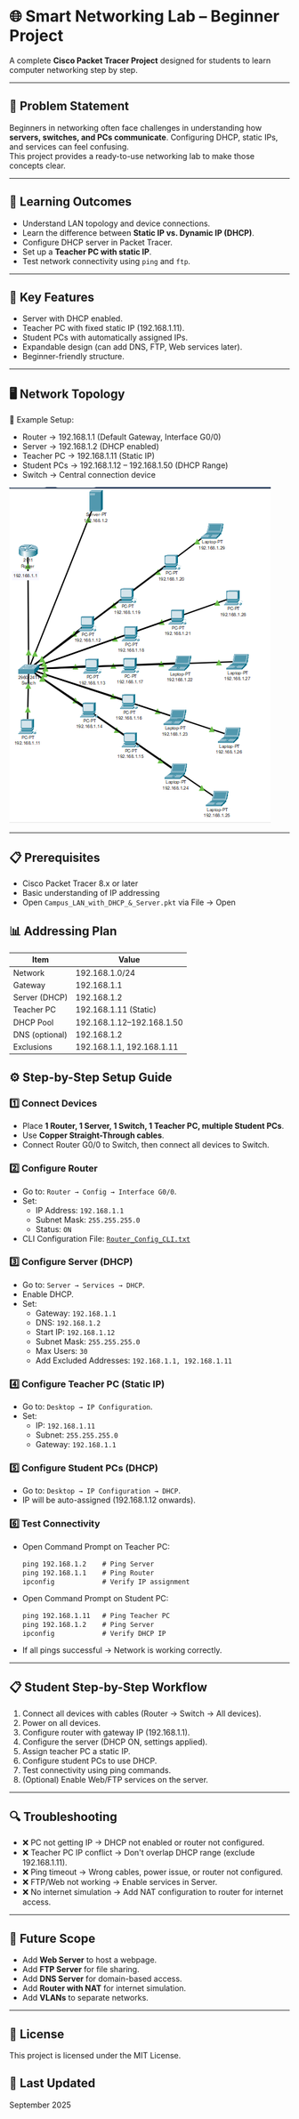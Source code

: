 # 🌐 Smart Networking Lab – Beginner Project

A complete **Cisco Packet Tracer Project** designed for students to learn computer networking step by step.

---

## 📌 Problem Statement
Beginners in networking often face challenges in understanding how **servers, switches, and PCs communicate**. Configuring DHCP, static IPs, and services can feel confusing.  
This project provides a ready-to-use networking lab to make those concepts clear.

---

## 🎯 Learning Outcomes
- Understand LAN topology and device connections.
- Learn the difference between **Static IP vs. Dynamic IP (DHCP)**.
- Configure DHCP server in Packet Tracer.
- Set up a **Teacher PC with static IP**.
- Test network connectivity using `ping` and `ftp`.

---

## 🔑 Key Features
- Server with DHCP enabled.
- Teacher PC with fixed static IP (192.168.1.11).
- Student PCs with automatically assigned IPs.
- Expandable design (can add DNS, FTP, Web services later).
- Beginner-friendly structure.

---

## 🖥️ Network Topology
📍 Example Setup:  
- Router → 192.168.1.1 (Default Gateway, Interface G0/0)  
- Server → 192.168.1.2 (DHCP enabled)  
- Teacher PC → 192.168.1.11 (Static IP)  
- Student PCs → 192.168.1.12 – 192.168.1.50 (DHCP Range)  
- Switch → Central connection device  

![Network Topology](./Components.png)

---


## 📋 Prerequisites
- Cisco Packet Tracer 8.x or later
- Basic understanding of IP addressing
- Open `Campus_LAN_with_DHCP_&_Server.pkt` via File → Open

## 📊 Addressing Plan
| Item | Value |
|------|-------|
| Network | 192.168.1.0/24 |
| Gateway | 192.168.1.1 |
| Server (DHCP) | 192.168.1.2 |
| Teacher PC | 192.168.1.11 (Static) |
| DHCP Pool | 192.168.1.12–192.168.1.50 |
| DNS (optional) | 192.168.1.2 |
| Exclusions | 192.168.1.1, 192.168.1.11 |

## ⚙️ Step-by-Step Setup Guide

### 1️⃣ Connect Devices
- Place **1 Router, 1 Server, 1 Switch, 1 Teacher PC, multiple Student PCs**.
- Use **Copper Straight-Through cables**.
- Connect Router G0/0 to Switch, then connect all devices to Switch.

### 2️⃣ Configure Router
- Go to: `Router → Config → Interface G0/0`.
- Set:
  - IP Address: `192.168.1.1`
  - Subnet Mask: `255.255.255.0`
  - Status: `ON`
- CLI Configuration File: [`Router_Config_CLI.txt`](./Router_Config_CLI.txt)

### 3️⃣ Configure Server (DHCP)
- Go to: `Server → Services → DHCP`.
- Enable DHCP.
- Set:
  - Gateway: `192.168.1.1`
  - DNS: `192.168.1.2`
  - Start IP: `192.168.1.12`
  - Subnet Mask: `255.255.255.0`
  - Max Users: `30`
  - Add Excluded Addresses: `192.168.1.1, 192.168.1.11`

### 4️⃣ Configure Teacher PC (Static IP)
- Go to: `Desktop → IP Configuration`.
- Set:
  - IP: `192.168.1.11`
  - Subnet: `255.255.255.0`
  - Gateway: `192.168.1.1`

### 5️⃣ Configure Student PCs (DHCP)
- Go to: `Desktop → IP Configuration → DHCP`.
- IP will be auto-assigned (192.168.1.12 onwards).

### 6️⃣ Test Connectivity
- Open Command Prompt on Teacher PC:
  ```
  ping 192.168.1.2    # Ping Server
  ping 192.168.1.1    # Ping Router
  ipconfig            # Verify IP assignment
  ```
- Open Command Prompt on Student PC:
  ```
  ping 192.168.1.11   # Ping Teacher PC
  ping 192.168.1.2    # Ping Server
  ipconfig            # Verify DHCP IP
  ```
- If all pings successful → Network is working correctly.

---

## 📋 Student Step-by-Step Workflow
1. Connect all devices with cables (Router → Switch → All devices).  
2. Power on all devices.  
3. Configure router with gateway IP (192.168.1.1).  
4. Configure the server (DHCP ON, settings applied).  
5. Assign teacher PC a static IP.  
6. Configure student PCs to use DHCP.  
7. Test connectivity using ping commands.  
8. (Optional) Enable Web/FTP services on the server.  

---

## 🔍 Troubleshooting
- ❌ PC not getting IP → DHCP not enabled or router not configured.  
- ❌ Teacher PC IP conflict → Don't overlap DHCP range (exclude 192.168.1.11).  
- ❌ Ping timeout → Wrong cables, power issue, or router not configured.  
- ❌ FTP/Web not working → Enable services in Server.  
- ❌ No internet simulation → Add NAT configuration to router for internet access.  

---

## 🌟 Future Scope
- Add **Web Server** to host a webpage.  
- Add **FTP Server** for file sharing.  
- Add **DNS Server** for domain-based access.  
- Add **Router with NAT** for internet simulation.  
- Add **VLANs** to separate networks.  

---


## 📄 License
This project is licensed under the MIT License.

## 📅 Last Updated
September 2025
